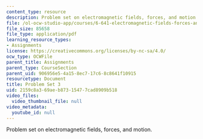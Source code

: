 ```yaml
---
content_type: resource
description: Problem set on electromagnetic fields, forces, and motion.
file: /ol-ocw-studio-app/courses/6-641-electromagnetic-fields-forces-and-motion-spring-2005/2159c8a369aeb87315477cad8909b518_ps3sp05.pdf
file_size: 85658
file_type: application/pdf
learning_resource_types:
- Assignments
license: https://creativecommons.org/licenses/by-nc-sa/4.0/
ocw_type: OCWFile
parent_title: Assignments
parent_type: CourseSection
parent_uid: 906956e5-4a15-8ec7-17c6-8c8641f10915
resourcetype: Document
title: Problem Set 3
uid: 2159c8a3-69ae-b873-1547-7cad8909b518
video_files:
  video_thumbnail_file: null
video_metadata:
  youtube_id: null
---
```

Problem set on electromagnetic fields, forces, and motion.